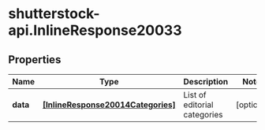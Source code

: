 # shutterstock-api.InlineResponse20033

## Properties
Name | Type | Description | Notes
------------ | ------------- | ------------- | -------------
**data** | [**[InlineResponse20014Categories]**](InlineResponse20014Categories.md) | List of editorial categories | [optional] 



